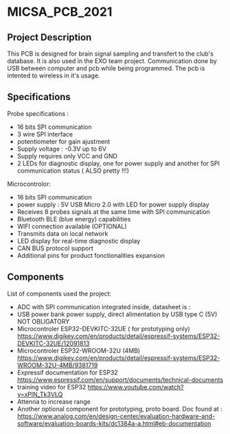 # MICSA_PCB_2021

## Project Description

This PCB is designed for brain signal sampling and transfert to the club's database. It is also used in the EXO team project. Communication done by USB between computer and pcb while being programmed. The pcb is intented to wireless in it's usage.

## Specifications 

Probe specifications :

- 16 bits SPI communication
- 3 wire SPI interface
- potentiometer for gain ajustment
- Supply voltage : -0.3V up to 6V
- Supply requires only VCC and GND
- 2 LEDs for diagnostic display, one for power supply and another for SPI communication status ( ALSO pretty !!!)

Microcontrolor:

- 16 bits SPI communication
- power supply : 5V USB Micro 2.0 with LED for power supply display
- Receives 8 probes signals at the same time with SPI communication
- Bluetooth BLE (blue energy) capabilities
- WIFI connection available (OPTIONAL)
- Transmits data on local network
- LED display for real-time diagnostic display
- CAN BUS protocol support
- Additional pins for product fonctionalities expansion

## Components

List of components used the project:

 - ADC with SPI communication integrated inside, datasheet is :
 - USB power bank power supply, direct alimentation by USB type C (5V) NOT OBLIGATORY
 - Microcontroler ESP32-DEVKITC-32UE ( for prototyping only) https://www.digikey.com/en/products/detail/espressif-systems/ESP32-DEVKITC-32UE/12091813
 - Microcontroler ESP32-WROOM-32U (4MB) https://www.digikey.com/en/products/detail/espressif-systems/ESP32-WROOM-32U-4MB/9381719
 - Expressif documentation for ESP32 https://www.espressif.com/en/support/documents/technical-documents
 - training video for ESP32 https://www.youtube.com/watch?v=xPlN_Tk3VLQ
 - Attenna to increase range
 - Another optional component for prototyping, proto board. Doc found at : https://www.analog.com/en/design-center/evaluation-hardware-and-software/evaluation-boards-kits/dc1384a-a.html#eb-documentation
 

